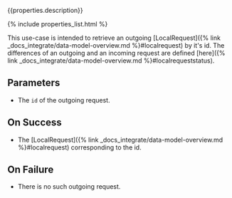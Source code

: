 {{properties.description}}

{% include properties_list.html %}

This use-case is intended to retrieve an outgoing [LocalRequest]({% link _docs_integrate/data-model-overview.md %}#localrequest)
by it's id. The differences of an outgoing and an incoming request are defined [here]({% link _docs_integrate/data-model-overview.md %}#localrequeststatus).

## Parameters

- The `id` of the outgoing request.

## On Success

- The [LocalRequest]({% link _docs_integrate/data-model-overview.md %}#localrequest) corresponding to the id.

## On Failure

- There is no such outgoing request.
